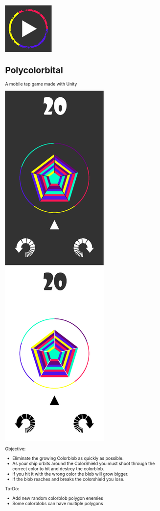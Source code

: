 
![Game Dev logoIcon](screenshots/icon.png "Logo")

# Polycolorbital
A mobile tap game made with Unity

<img src="screenshots/preview_b.png" width="322" alt="Dark theme"> <img src="screenshots/preview_w.png" width="322" alt="Light theme">

Objective: 
- Eliminate the growing Colorblob as quickly as possible. 
- As your ship orbits around the ColorShield you must shoot through the correct color to hit and destroy the colorblob. 
- If you hit it with the wrong color the blob will grow bigger. 
- If the blob reaches and breaks the colorshield you lose.

To-Do: 
- Add new random colorblob polygon enemies
- Some colorblobs can have multiple polygons
